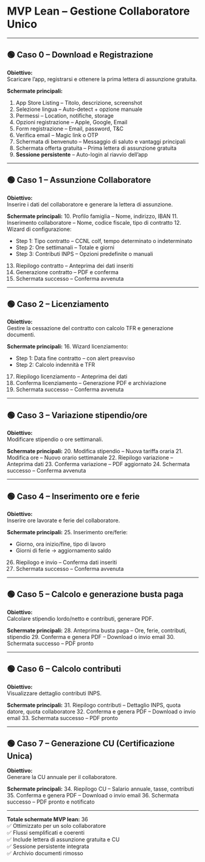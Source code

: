 # MVP Lean – Gestione Collaboratore Unico

---

## 🟢 Caso 0 – Download e Registrazione
**Obiettivo:**  
Scaricare l’app, registrarsi e ottenere la prima lettera di assunzione gratuita.

**Schermate principali:**
1. App Store Listing – Titolo, descrizione, screenshot
2. Selezione lingua – Auto-detect + opzione manuale
3. Permessi – Location, notifiche, storage
4. Opzioni registrazione – Apple, Google, Email
5. Form registrazione – Email, password, T&C
6. Verifica email – Magic link o OTP
7. Schermata di benvenuto – Messaggio di saluto e vantaggi principali
8. Schermata offerta gratuita – Prima lettera di assunzione gratuita
9. **Sessione persistente** – Auto-login al riavvio dell’app

---

## 🟢 Caso 1 – Assunzione Collaboratore
**Obiettivo:**  
Inserire i dati del collaboratore e generare la lettera di assunzione.

**Schermate principali:**
10. Profilo famiglia – Nome, indirizzo, IBAN
11. Inserimento collaboratore – Nome, codice fiscale, tipo di contratto
12. Wizard di configurazione:
   - Step 1: Tipo contratto – CCNL colf, tempo determinato o indeterminato
   - Step 2: Ore settimanali – Totale e giorni
   - Step 3: Contributi INPS – Opzioni predefinite o manuali
13. Riepilogo contratto – Anteprima dei dati inseriti
14. Generazione contratto – PDF e conferma
15. Schermata successo – Conferma avvenuta

---

## 🟢 Caso 2 – Licenziamento
**Obiettivo:**  
Gestire la cessazione del contratto con calcolo TFR e generazione documenti.

**Schermate principali:**
16. Wizard licenziamento:
   - Step 1: Data fine contratto – con alert preavviso
   - Step 2: Calcolo indennità e TFR
17. Riepilogo licenziamento – Anteprima dei dati
18. Conferma licenziamento – Generazione PDF e archiviazione
19. Schermata successo – Conferma avvenuta

---

## 🟢 Caso 3 – Variazione stipendio/ore
**Obiettivo:**  
Modificare stipendio o ore settimanali.

**Schermate principali:**
20. Modifica stipendio – Nuova tariffa oraria
21. Modifica ore – Nuovo orario settimanale
22. Riepilogo variazione – Anteprima dati
23. Conferma variazione – PDF aggiornato
24. Schermata successo – Conferma avvenuta

---

## 🟢 Caso 4 – Inserimento ore e ferie
**Obiettivo:**  
Inserire ore lavorate e ferie del collaboratore.

**Schermate principali:**
25. Inserimento ore/ferie:
   - Giorno, ora inizio/fine, tipo di lavoro
   - Giorni di ferie → aggiornamento saldo
26. Riepilogo e invio – Conferma dati inseriti
27. Schermata successo – Conferma avvenuta

---

## 🟢 Caso 5 – Calcolo e generazione busta paga
**Obiettivo:**  
Calcolare stipendio lordo/netto e contributi, generare PDF.

**Schermate principali:**
28. Anteprima busta paga – Ore, ferie, contributi, stipendio
29. Conferma e genera PDF – Download o invio email
30. Schermata successo – PDF pronto

---

## 🟢 Caso 6 – Calcolo contributi
**Obiettivo:**  
Visualizzare dettaglio contributi INPS.

**Schermate principali:**
31. Riepilogo contributi – Dettaglio INPS, quota datore, quota collaboratore
32. Conferma e genera PDF – Download o invio email
33. Schermata successo – PDF pronto

---

## 🟢 Caso 7 – Generazione CU (Certificazione Unica)
**Obiettivo:**  
Generare la CU annuale per il collaboratore.

**Schermate principali:**
34. Riepilogo CU – Salario annuale, tasse, contributi
35. Conferma e genera PDF – Download o invio email
36. Schermata successo – PDF pronto e notificato

---

**Totale schermate MVP lean:** 36  
✅ Ottimizzato per un solo collaboratore  
✅ Flussi semplificati e coerenti  
✅ Include lettera di assunzione gratuita e CU  
✅ Sessione persistente integrata  
✅ Archivio documenti rimosso
